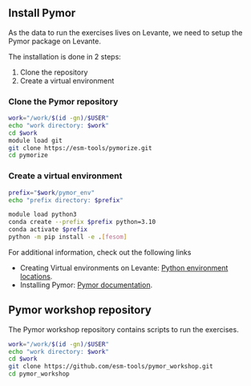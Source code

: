 ## Install Pymor


As the data to run the exercises lives on Levante, we need to setup the Pymor package on Levante.

The installation is done in 2 steps: 

  1. Clone the repository
  2. Create a virtual environment


### Clone the Pymor repository

```bash
work="/work/$(id -gn)/$USER"
echo "work directory: $work"
cd $work
module load git
git clone https://esm-tools/pymorize.git
cd pymorize
```

### Create a virtual environment
```bash
prefix="$work/pymor_env"
echo "prefix directory: $prefix"

module load python3
conda create --prefix $prefix python=3.10
conda activate $prefix
python -m pip install -e .[fesom]
```

For additional information, check out the following links

- Creating Virtual environments on Levante: [Python environment locations](https://docs.dkrz.de/blog/2021/conda_path.html#python-environment-locations).
- Installing Pymor: [Pymor documentation](https://pymorize.readthedocs.io/en/latest/installation.html).


## Pymor workshop repository

The Pymor workshop repository contains scripts to run the exercises.

```bash
work="/work/$(id -gn)/$USER"
echo "work directory: $work"
cd $work
git clone https://github.com/esm-tools/pymor_workshop.git
cd pymor_workshop
```